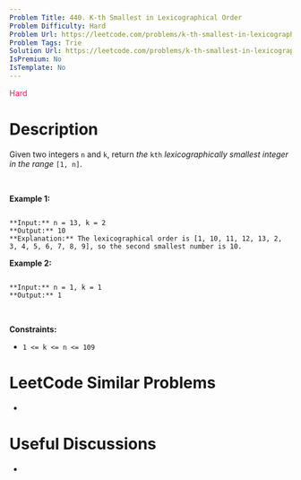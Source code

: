 ```yaml
---
Problem Title: 440. K-th Smallest in Lexicographical Order
Problem Difficulty: Hard
Problem Url: https://leetcode.com/problems/k-th-smallest-in-lexicographical-order/
Problem Tags: Trie
Solution Url: https://leetcode.com/problems/k-th-smallest-in-lexicographical-order/solution/
IsPremium: No
IsTemplate: No
---
```


<span style="color: rgb(233, 30, 99);">Hard</span>

# Description

Given two integers `n` and `k`, return *the* `kth` *lexicographically smallest integer in the range* `[1, n]`.


 


**Example 1:**



```

**Input:** n = 13, k = 2
**Output:** 10
**Explanation:** The lexicographical order is [1, 10, 11, 12, 13, 2, 3, 4, 5, 6, 7, 8, 9], so the second smallest number is 10.

```

**Example 2:**



```

**Input:** n = 1, k = 1
**Output:** 1

```

 


**Constraints:**


* `1 <= k <= n <= 109`




# LeetCode Similar Problems

- []()

# Useful Discussions

- []()
